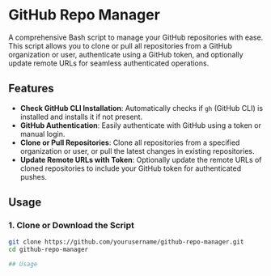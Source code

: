 # GitHub Repo Manager

A comprehensive Bash script to manage your GitHub repositories with ease. This script allows you to clone or pull all repositories from a GitHub organization or user, authenticate using a GitHub token, and optionally update remote URLs for seamless authenticated operations.

## Features

- **Check GitHub CLI Installation**: Automatically checks if `gh` (GitHub CLI) is installed and installs it if not present.
- **GitHub Authentication**: Easily authenticate with GitHub using a token or manual login.
- **Clone or Pull Repositories**: Clone all repositories from a specified organization or user, or pull the latest changes in existing repositories.
- **Update Remote URLs with Token**: Optionally update the remote URLs of cloned repositories to include your GitHub token for authenticated pushes.

## Usage

### 1. Clone or Download the Script

```bash
git clone https://github.com/yourusername/github-repo-manager.git
cd github-repo-manager

## Usage
